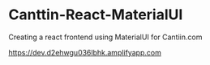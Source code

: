 # Canttin-React-MaterialUI
Creating a react frontend using MaterialUI  for Cantiin.com


https://dev.d2ehwgu036lbhk.amplifyapp.com




